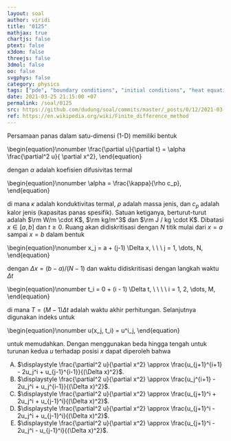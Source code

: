 ```yaml
---
layout: soal
author: viridi
title: "0125"
mathjax: true
chartjs: false
ptext: false
x3dom: false
threejs: false
3dmol: false
oo: false
svgphys: false
category: physics
tags: ["pde", "boundary conditions", "initial conditions", "heat equation", "fi3201", "2020-1"]
date: 2021-03-25 21:15:00 +07
permalink: /soal/0125
src: https://github.com/dudung/soal/commits/master/_posts/0/12/2021-03-25-pde-bc-ic-5.md
ref: https://en.wikipedia.org/wiki/Finite_difference_method
---
```

Persamaan panas dalam satu-dimensi (1-D) memiliki bentuk

\begin{equation}\nonumber
\frac{\partial u}{\partial t} = \alpha \frac{\partial^2 u}{ \partial x^2},
\end{equation}

dengan $\alpha$ adalah koefisien difusivitas termal

\begin{equation}\nonumber
\alpha = \frac{\kappa}{\rho c_p},
\end{equation}

di mana $\kappa$ adalah konduktivitas termal, $\rho$ adalah massa jenis, dan $c_p$ adalah kalor jenis (kapasitas panas spesifik). Satuan ketiganya, berturut-turut adalah $\rm W/m \cdot K$, $\rm kg/m^3$ dan $\rm J / kg \cdot K$. Dibatasi $x \in [a, b]$ dan $t \ge 0$. Ruang akan didiskritisasi dengan $N$ titik mulai dari $x = a$ sampai $x = b$ dalam bentuk

\begin{equation}\nonumber
x_j = a + (j-1) \Delta x, \ \ \ j = 1, \dots, N,
\end{equation}

dengan $\Delta x = (b-a)/(N-1)$ dan waktu didiskritisasi dengan langkah waktu $\Delta t$

\begin{equation}\nonumber
t_i = 0 + (i - 1) \Delta t, \ \ \ \ i = 1, 2, \dots, M,
\end{equation}

di mana $T = (M-1) \Delta t$ adalah waktu akhir perhitungan. Selanjutnya digunakan indeks untuk

\begin{equation}\nonumber
u(x_j, t_i) = u^i_j,
\end{equation}

untuk memudahkan. Dengan menggunakan beda hingga tengah untuk turunan kedua $u$ terhadap posisi $x$ dapat diperoleh bahwa

<ol type="A">
<li>$\displaystyle \frac{\partial^2 u}{\partial x^2} \approx \frac{u_{j+1}^{i+1} - 2u_j^i + u_{j-1}^{i-1}}{(\Delta x)^2}$.
<li>$\displaystyle \frac{\partial^2 u}{\partial x^2} \approx \frac{u_j^{i+1} - 2u_j^i + u_j^{i-1}}{(\Delta x)^2}$.
<li>$\displaystyle \frac{\partial^2 u}{\partial x^2} \approx \frac{u_{j+1}^i + 2u_j^i + u_{j-1}^i}{(\Delta x)^2}$.
<li>$\displaystyle \frac{\partial^2 u}{\partial x^2} \approx \frac{u_{j+1}^i - 2u_j^i + u_{j-1}^i}{(\Delta x)^2}$.
<li>$\displaystyle \frac{\partial^2 u}{\partial x^2} \approx \frac{u_{j+1}^i - 2u_j^i - u_{j-1}^i}{(\Delta x)^2}$.
